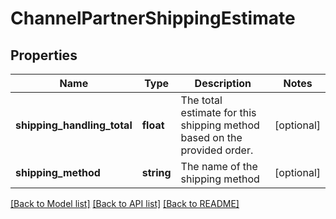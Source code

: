 # ChannelPartnerShippingEstimate

## Properties
Name | Type | Description | Notes
------------ | ------------- | ------------- | -------------
**shipping_handling_total** | **float** | The total estimate for this shipping method based on the provided order. | [optional] 
**shipping_method** | **string** | The name of the shipping method | [optional] 

[[Back to Model list]](../README.md#documentation-for-models) [[Back to API list]](../README.md#documentation-for-api-endpoints) [[Back to README]](../README.md)


